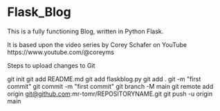 # Flask_Blog

This is a fully functioning Blog, written in Python Flask.  

<div>
It is based upon the video series by Corey Schafer on YouTube https://www.youtube.com/@coreyms

</div>

Steps to upload changes to Git

git init </div>
git add README.md </div>
git add flaskblog.py </div>
git add .</div>
git -m "first commit"</div>
git commit -m "first commit"</div>
git branch -M main</div>
git remote add origin git@github.com:mr-tomr/REPOSITORYNAME.git </div>
git push -u origin main</div>
